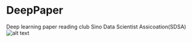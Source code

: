 # DeepPaper
Deep learning paper reading club
Sino Data Scientist Assicoation(SDSA) 
![alt text](https://github.com/qifengzhou/DeepPaper/src/common/images/SDSA_logo.png)

